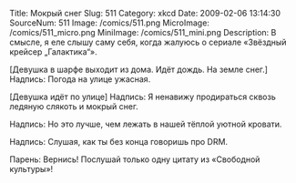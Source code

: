 Title: Мокрый снег 
Slug: 511 
Category: xkcd 
Date: 2009-02-06 13:14:30 
SourceNum: 511 
Image: /comics/511.png 
MicroImage: /comics/511_micro.png 
MiniImage: /comics/511_mini.png 
Description: В смысле, я еле слышу саму себя, когда жалуюсь о сериале «Звёздный крейсер „Галактика“». 

[Девушка в шарфе выходит из дома. Идёт дождь. На земле снег.]
Надпись: Погода на улице ужасная.

[Девушка идёт по улице]
Надпись: Я ненавижу продираться сквозь ледяную слякоть и мокрый снег.

Надпись: Но это лучше, чем лежать в нашей тёплой уютной кровати.

Надпись: Слушая, как ты без конца говоришь про DRM.

Парень: Вернись! Послушай только одну цитату из «Свободной культуры»!
